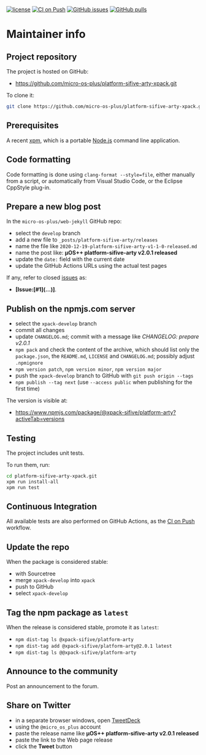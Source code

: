 [![license](https://img.shields.io/github/license/micro-os-plus/platform-sifive-arty-xpack)](https://github.com/micro-os-plus/platform-sifive-arty-xpack/blob/xpack/LICENSE)
[![CI on Push](https://github.com/micro-os-plus/platform-sifive-arty-xpack/workflows/CI%20on%20Push/badge.svg)](https://github.com/micro-os-plus/platform-sifive-arty-xpack/actions?query=workflow%3A%22CI+on+Push%22)
[![GitHub issues](https://img.shields.io/github/issues/micro-os-plus/platform-sifive-arty-xpack.svg)](https://github.com/micro-os-plus/platform-sifive-arty-xpack/issues/)
[![GitHub pulls](https://img.shields.io/github/issues-pr/micro-os-plus/platform-sifive-arty-xpack.svg)](https://github.com/micro-os-plus/platform-sifive-arty-xpack/pulls)

# Maintainer info

## Project repository

The project is hosted on GitHub:

- <https://github.com/micro-os-plus/platform-sifive-arty-xpack.git>

To clone it:

```sh
git clone https://github.com/micro-os-plus/platform-sifive-arty-xpack.git platform-sifive-arty-xpack.git
```

## Prerequisites

A recent [xpm](https://xpack.github.io/xpm/), which is a portable
[Node.js](https://nodejs.org/) command line application.

## Code formatting

Code formatting is done using `clang-format --style=file`, either manually
from a script, or automatically from Visual Studio Code, or the Eclipse
CppStyle plug-in.

## Prepare a new blog post

In the `micro-os-plus/web-jekyll` GitHub repo:

- select the `develop` branch
- add a new file to `_posts/platform-sifive-arty/releases`
- name the file like `2020-12-19-platform-sifive-arty-v1-1-0-released.md`
- name the post like: **µOS++ platform-sifive-arty v2.0.1 released**
- update the `date:` field with the current date
- update the GitHub Actions URLs using the actual test pages

If any, refer to closed
[issues](https://github.com/micro-os-plus/platform-sifive-arty-xpack/issues/)
as:

- **[Issue:\[#1\]\(...\)]**.

## Publish on the npmjs.com server

- select the `xpack-develop` branch
- commit all changes
- update `CHANGELOG.md`; commit with a message like _CHANGELOG: prepare v2.0.1_
- `npm pack` and check the content of the archive, which should list
  only the `package.json`, the `README.md`, `LICENSE` and `CHANGELOG.md`;
  possibly adjust `.npmignore`
- `npm version patch`, `npm version minor`, `npm version major`
- push the `xpack-develop` branch to GitHub with `git push origin --tags`
- `npm publish --tag next` (use `--access public` when publishing for
  the first time)

The version is visible at:

- <https://www.npmjs.com/package/@xpack-sifive/platform-arty?activeTab=versions>

## Testing

The project includes unit tests.

To run them, run:

```sh
cd platform-sifive-arty-xpack.git
xpm run install-all
xpm run test
```

## Continuous Integration

All available tests are also performed on GitHub Actions, as the
[CI on Push](https://github.com/micro-os-plus/platform-sifive-arty-xpack/actions?query=workflow%3A%22CI+on+Push%22)
workflow.

## Update the repo

When the package is considered stable:

- with Sourcetree
- merge `xpack-develop` into `xpack`
- push to GitHub
- select `xpack-develop`

## Tag the npm package as `latest`

When the release is considered stable, promote it as `latest`:

- `npm dist-tag ls @xpack-sifive/platform-arty`
- `npm dist-tag add @xpack-sifive/platform-arty@2.0.1 latest`
- `npm dist-tag ls @@xpack-sifive/platform-arty`

## Announce to the community

Post an announcement to the forum.

## Share on Twitter

- in a separate browser windows, open [TweetDeck](https://tweetdeck.twitter.com/)
- using the `@micro_os_plus` account
- paste the release name like **µOS++ platform-sifive-arty v2.0.1 released**
- paste the link to the Web page release
- click the **Tweet** button
